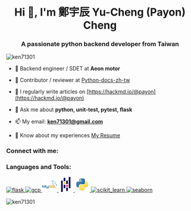 <h1 align="center">Hi 👋, I'm 鄭宇辰 Yu-Cheng (Payon) Cheng</h1>
<h3 align="center">A passionate python backend developer from Taiwan</h3>

<p align="left"> <img src="https://komarev.com/ghpvc/?username=ken71301&label=Profile%20views&color=0e75b6&style=flat" alt="ken71301" /> </p>

- 🔭 Backend engineer / SDET at **Aeon motor**

- 🐍 Contributor / reviewer at [Python-docs-zh-tw](https://github.com/python/python-docs-zh-tw)

- 📝 I regularly write articles on [https://hackmd.io/@payon](https://hackmd.io/@payon)

- 💬 Ask me about **python, unit-test, pytest, flask**

- 📫 My email: **ken71301@gmail.com**

- 📄 Know about my experiences [My Resume](app.rezi.ai/s/tfxdFkhL5oSQKGE2EDdm)

<h3 align="left">Connect with me:</h3>
<p align="left">
</p>

<h3 align="left">Languages and Tools:</h3>
<p align="left"> <a href="https://flask.palletsprojects.com/" target="_blank" rel="noreferrer"> <img src="https://www.vectorlogo.zone/logos/pocoo_flask/pocoo_flask-icon.svg" alt="flask" width="40" height="40"/> </a> <a href="https://cloud.google.com" target="_blank" rel="noreferrer"> <img src="https://www.vectorlogo.zone/logos/google_cloud/google_cloud-icon.svg" alt="gcp" width="40" height="40"/> </a> <a href="https://www.mysql.com/" target="_blank" rel="noreferrer"> <img src="https://raw.githubusercontent.com/devicons/devicon/master/icons/mysql/mysql-original-wordmark.svg" alt="mysql" width="40" height="40"/> </a> <a href="https://pandas.pydata.org/" target="_blank" rel="noreferrer"> <img src="https://raw.githubusercontent.com/devicons/devicon/2ae2a900d2f041da66e950e4d48052658d850630/icons/pandas/pandas-original.svg" alt="pandas" width="40" height="40"/> </a> <a href="https://www.python.org" target="_blank" rel="noreferrer"> <img src="https://raw.githubusercontent.com/devicons/devicon/master/icons/python/python-original.svg" alt="python" width="40" height="40"/> </a> <a href="https://scikit-learn.org/" target="_blank" rel="noreferrer"> <img src="https://upload.wikimedia.org/wikipedia/commons/0/05/Scikit_learn_logo_small.svg" alt="scikit_learn" width="40" height="40"/> </a> <a href="https://seaborn.pydata.org/" target="_blank" rel="noreferrer"> <img src="https://seaborn.pydata.org/_images/logo-mark-lightbg.svg" alt="seaborn" width="40" height="40"/> </a> </p>

<p><img align="center" src="https://github-readme-stats.vercel.app/api/top-langs?username=ken71301&show_icons=true&locale=en&layout=compact" alt="ken71301" /></p>
